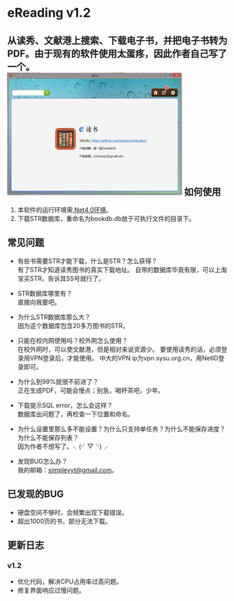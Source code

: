 eReading v1.2
==================

从读秀、文献港上搜索、下载电子书，并把电子书转为PDF。由于现有的软件使用太蛋疼，因此作者自己写了一个。
<br/>
<img src="./pic1.png" height=280 width=400></img>
如何使用
---------
1. 本软件的运行环境需[.Net4.0环境](http://download.microsoft.com/download/9/5/A/95A9616B-7A37-4AF6-BC36-D6EA96C8DAAE/dotNetFx40_Full_x86_x64.exe)。
2. 下载STR数据库，重命名为bookdb.db放于可执行文件的目录下。

常见问题
---------
* 有些书需要STR才能下载，什么是STR？怎么获得？
<br/>有了STR才知道读秀图书的真实下载地址。
     自带的数据库毕竟有限，可以上淘宝买STR，告诉其SS号就行了。

* STR数据库哪里有？
<br/>直接向我要吧。

* 为什么STR数据库那么大？
<br/>因为这个数据库包含20多万图书的STR。

* 只能在校内网使用吗？校外网怎么使用？
<br/>在校外网时，可以使文献港，但是相对来说资源少。
     要使用读秀的话，必须登录用VPN登录后，才能使用。
     中大的VPN ip为vpn.sysu.org.cn，用NetID登录即可。

* 为什么到99%就很不前进了？
<br/>正在生成PDF，可能会慢点；别急，喝杯茶吧，少年。

* 下载提示SQL error，怎么会这样？
<br/>数据库出问题了，再检查一下位置和命名。

* 为什么设置里那么多不能设置？为什么只支持单任务？为什么不能保存进度？为什么不能保存列表？
<br/>因为作者不想写了。╮(╯▽╰)╭

* 发现BUG怎么办？
<br/>我的邮箱：simpleyyt@gmail.com。

已发现的BUG
-------------
* 硬盘空间不够时，会频繁出现下载错误。
* 超出1000页的书，部分无法下载。

更新日志
---------
### v1.2
* 优化代码，解决CPU占用率过高问题。
* 修复界面响应过慢问题。
